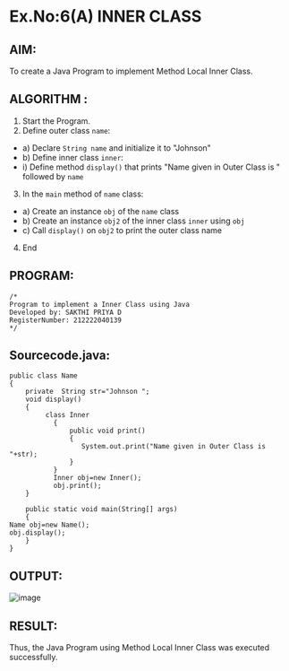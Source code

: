 # Ex.No:6(A)  INNER CLASS
## AIM:
To create a Java Program to implement Method Local Inner Class.

## ALGORITHM :
1.  Start the Program.
2.	Define outer class `name`:
-	a) Declare `String name` and initialize it to "Johnson"
-	b) Define inner class `inner`:
- i) Define method `display()` that prints "Name given in Outer Class is " followed by `name`
3.	In the `main` method of `name` class:
-	a) Create an instance `obj` of the `name` class
-	b) Create an instance `obj2` of the inner class `inner` using `obj`
-	c) Call `display()` on `obj2` to print the outer class name
4.	End


## PROGRAM:
 ```
/*
Program to implement a Inner Class using Java
Developed by: SAKTHI PRIYA D
RegisterNumber: 212222040139
*/
```

## Sourcecode.java:
```
public class Name
{
    private  String str="Johnson ";
    void display()
    {
         class Inner
           {
               public void print()
               {
                  System.out.print("Name given in Outer Class is "+str);
               }
           }
           Inner obj=new Inner();
           obj.print();
    }
  
    public static void main(String[] args)
    {
Name obj=new Name();
obj.display();
    }
}
```

## OUTPUT:

![image](https://github.com/user-attachments/assets/4130b608-53ee-4367-a73e-c6d7095bc792)


## RESULT:
Thus, the Java Program using Method Local Inner Class was executed successfully.

